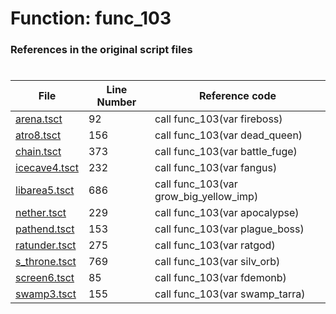 # Function: func_103
### References in the original script files

#

| File | Line Number | Reference code |
| --- | --- | --- |
| [arena.tsct](../../../out/arena.tsct#L92) | 92 | call func_103(var fireboss) |
| [atro8.tsct](../../../out/atro8.tsct#L156) | 156 | call func_103(var dead_queen) |
| [chain.tsct](../../../out/chain.tsct#L373) | 373 | call func_103(var battle_fuge) |
| [icecave4.tsct](../../../out/icecave4.tsct#L232) | 232 | call func_103(var fangus) |
| [libarea5.tsct](../../../out/libarea5.tsct#L686) | 686 | call func_103(var grow_big_yellow_imp) |
| [nether.tsct](../../../out/nether.tsct#L229) | 229 | call func_103(var apocalypse) |
| [pathend.tsct](../../../out/pathend.tsct#L153) | 153 | call func_103(var plague_boss) |
| [ratunder.tsct](../../../out/ratunder.tsct#L275) | 275 | call func_103(var ratgod) |
| [s_throne.tsct](../../../out/s_throne.tsct#L769) | 769 | call func_103(var silv_orb) |
| [screen6.tsct](../../../out/screen6.tsct#L85) | 85 | call func_103(var fdemonb) |
| [swamp3.tsct](../../../out/swamp3.tsct#L155) | 155 | call func_103(var swamp_tarra) |

